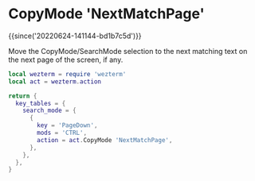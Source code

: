 # CopyMode 'NextMatchPage'

{{since('20220624-141144-bd1b7c5d')}}

Move the CopyMode/SearchMode selection to the next matching text on the next
page of the screen, if any.

```lua
local wezterm = require 'wezterm'
local act = wezterm.action

return {
  key_tables = {
    search_mode = {
      {
        key = 'PageDown',
        mods = 'CTRL',
        action = act.CopyMode 'NextMatchPage',
      },
    },
  },
}
```

